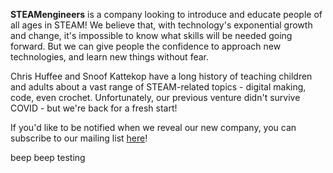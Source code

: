 **STEAMengineers** is a company looking to introduce and educate people of all ages in STEAM! We believe that, with technology's exponential growth and change, it's impossible to know what skills will be needed going forward. But we can give people the confidence to approach new technologies, and learn new things without fear.

Chris Huffee and Snoof Kattekop have a long history of teaching children and adults about a vast range of STEAM-related topics - digital making, code, even crochet. Unfortunately, our previous venture didn't survive COVID - but we're back for a fresh start!

If you'd like to be notified when we reveal our new company, you can subscribe to our mailing list [here](https://liverpool-tech-club.mailchimpsites.com/)!

beep beep testing

